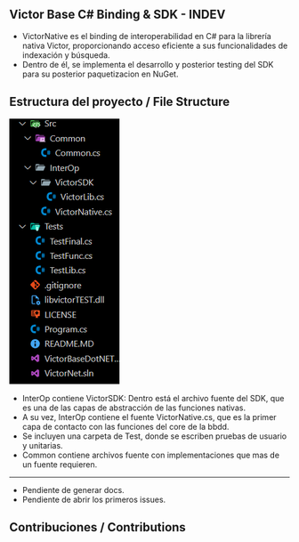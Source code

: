 ## Victor Base C# Binding & SDK - INDEV

- VictorNative es el binding de interoperabilidad en C# para la librería nativa Victor, proporcionando acceso eficiente a sus funcionalidades de indexación y búsqueda.
- Dentro de él, se implementa el desarrollo y posterior testing del SDK para su posterior paquetizacion en NuGet.


## Estructura del proyecto / File Structure

![Estructura actual](Assets/estructura%20de%20archivos.png)

- InterOp contiene VictorSDK: Dentro está el archivo fuente del SDK, que es una de las capas de abstracción de las funciones nativas.
- A su vez, InterOp contiene el fuente VictorNative.cs, que es la primer capa de contacto con las funciones del core de la bbdd.
- Se incluyen una carpeta de Test, donde se escriben pruebas de usuario y unitarias.
- Common contiene archivos fuente con implementaciones que mas de un fuente requieren.
---

- Pendiente de generar docs.
- Pendiente de abrir los primeros issues.

## Contribuciones / Contributions


